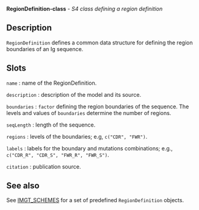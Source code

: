 **RegionDefinition-class** - *S4 class defining a region definition*

Description
--------------------

`RegionDefinition` defines a common data structure for defining the region
boundaries of an Ig sequence.




Slots
-------------------



`name`
:   name of the RegionDefinition.

`description`
:   description of the model and its source.

`boundaries`
:   `factor` defining the region boundaries of the 
sequence. The levels and values of `boundaries` 
determine the number of regions.

`seqLength`
:   length of the sequence.

`regions`
:   levels of the boundaries; e.g, `c("CDR", "FWR")`.

`labels`
:   labels for the boundary and mutations combinations;
e.g., `c("CDR_R", "CDR_S", "FWR_R", "FWR_S")`.

`citation`
:   publication source.




See also
-------------------

See [IMGT_SCHEMES](IMGT_SCHEMES.md) for a set of predefined `RegionDefinition` objects.



